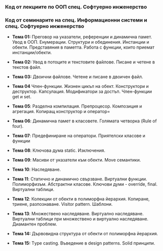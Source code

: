 ### Код от лекциите по ООП спец. Софтуерно инженерство ###
### Код от семинарите на спец. Информационни системи и спец. Софтуерно инженерство ###

- **Тема 01:**  Преговор на указатели, референции и динамична памет. Увод в ООП. Енумерации. Структури и обединения. Инстанции и обекти. Представяния в паметта. Работа с функции, които приемат инстанции/обекти.

- **Тема 02:** Увод в потоците и текстовите файлове. Писане и четене в текстов файл.

- **Тема 03:** Двоични файлове. Четене и писане в двоичен файл.
- **Тема 04** Член-функции. Жизнен цикъл на обект. Конструктори и деструктор. Капсулация. Модификатори за достъп. Член-функции get и set.
- **Тема 05**: Разделна компилация. Препроцесор. Композиция и агрегация. Копиращ конструктор и оператор=
- **Тема 06**: Динамична памет в класовете. Голямата четворка (Rule of four).
- **Тема 07**: Предефиниране на оператори. Приятелски класове и функции
- **Тема 08**: Ключова дума static. Изключения. 
- **Тема 09**: Масиви от указатели към обекти. Move семантики.
- **Тема 10**: Наследяване.
- **Тема 11**: Статично и динамично свързване. Виртуални функции. Полиморфизъм. Абстрактни класове. Ключови думи - override, final. Виртуални таблици.
- **Тема 12**: Колекции от обекти в полиморфна йерархия. Копиране, триене, разпознаване. Visitor pattern. Шаблони.
- **Тема 13**: Множествено наследяване. Виртуално наследяване. Виртуални таблици при множествено и виртуално наследяване. Диамантен проблем.
- **Тема 14:** Дървовидна структура от обекти от полиморфна йерархия.
- **Тема 15:** Тype casting. Въведение в design patterns. Solid принципи.
